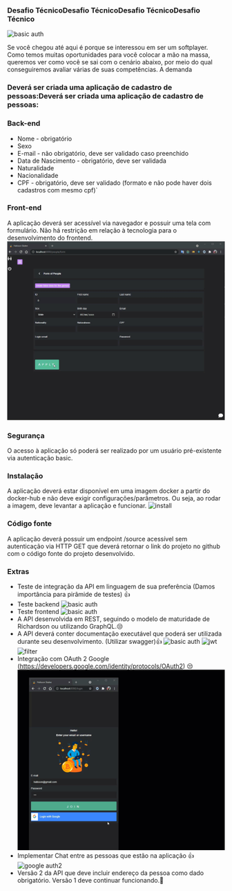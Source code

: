 ### Desafio TécnicoDesafio TécnicoDesafio TécnicoDesafio Técnico

![basic auth](https://github.com/h4liss0n/softplan-dev/blob/main/readme/telas.gif)


Se você chegou até aqui é porque se interessou em ser um softplayer. Como temos muitas oportunidades para você colocar a mão na massa, queremos ver como você se sai com o cenário abaixo, por meio do qual conseguiremos avaliar várias de suas competências.
A demanda

### Deverá ser criada uma aplicação de cadastro de pessoas:Deverá ser criada uma aplicação de cadastro de pessoas:

### Back-end 
- 	Nome - obrigatório
- 	Sexo
- 	E-mail - não obrigatório, deve ser validado caso preenchido
- 	Data de Nascimento - obrigatório, deve ser validada
- 	Naturalidade
- 	Nacionalidade
- 	CPF - obrigatório, deve ser validado (formato e não pode haver dois cadastros com mesmo cpf)`

### Front-end
A aplicação deverá ser acessível via navegador e possuir uma tela com formulário. Não há restrição em relação à tecnologia para o desenvolvimento do frontend.
![person](https://github.com/h4liss0n/softplan-dev/blob/main/readme/create%20new%20person.gif)



### Segurança
O acesso à aplicação só poderá ser realizado por um usuário pré-existente via autenticação basic.

### Instalação
A aplicação deverá estar disponível em uma imagem docker a partir do docker-hub e não deve exigir configurações/parâmetros. Ou seja, ao rodar a imagem, deve levantar a aplicação e funcionar.
![install](https://github.com/h4liss0n/softplan-dev/blob/main/readme/install.gif)


### Código fonte
A aplicação deverá possuir um endpoint /source acessível sem autenticação via HTTP GET que deverá retornar o link do projeto no github com o código fonte do projeto desenvolvido.

### Extras
-	Teste de integração da API em linguagem de sua preferência (Damos importância para pirâmide de testes) 👍
-	Teste backend
![basic auth](https://github.com/h4liss0n/softplan-dev/blob/main/readme/jest-backend.gif)
-	Teste frontend
![basic auth](https://github.com/h4liss0n/softplan-dev/blob/main/readme/jest-frontend.gif)
-	A API desenvolvida em REST, seguindo o modelo de maturidade de Richardson ou utilizando GraphQL.😒
-	A API deverá conter documentação executável que poderá ser utilizada durante seu desenvolvimento. (Utilizar swagger)👍
![basic auth](https://github.com/h4liss0n/softplan-dev/blob/main/readme/sawgger1.gif)
![jwt](https://github.com/h4liss0n/softplan-dev/blob/main/readme/sawgger2.gif)
![filter](https://github.com/h4liss0n/softplan-dev/blob/main/readme/sawgger2.gif)
-	Integração com OAuth 2 Google (https://developers.google.com/identity/protocols/OAuth2) 😒
![google auth2](https://github.com/h4liss0n/softplan-dev/blob/main/readme/google-auth2.gif)
-	Implementar Chat entre as pessoas que estão na aplicação 👍
![google auth2](https://github.com/h4liss0n/softplan-dev/blob/main/readme/chat.gif)
-	Versão 2 da API que deve incluir endereço da pessoa como dado obrigatório. Versão 1 deve continuar funcionando.🤣
